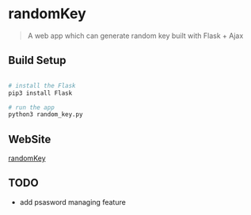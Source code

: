 # randomKey

> A web app which can generate random key built with Flask + Ajax

## Build Setup

```bash

# install the Flask
pip3 install Flask

# run the app
python3 random_key.py

```
	
## WebSite

[randomKey](http://dev.feihu1996.cn/randomKey "randomKey")

## TODO

- add psasword managing feature
